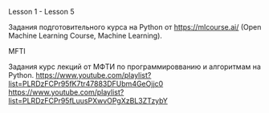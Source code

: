Lesson 1 - Lesson 5

Задания подготовительного курса на Python от https://mlcourse.ai/ (Open Machine Learning Course, Machine Learning).

MFTI

Задания курс лекций от МФТИ по программировванию и алгоритмам на Python.
https://www.youtube.com/playlist?list=PLRDzFCPr95fK7tr47883DFUbm4GeOjjc0
https://www.youtube.com/playlist?list=PLRDzFCPr95fLuusPXwvOPgXzBL3ZTzybY
